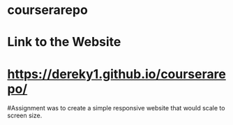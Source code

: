 # courserarepo
# Link to the Website
# https://dereky1.github.io/courserarepo/

#Assignment was to create a simple responsive website that would scale to screen size.

